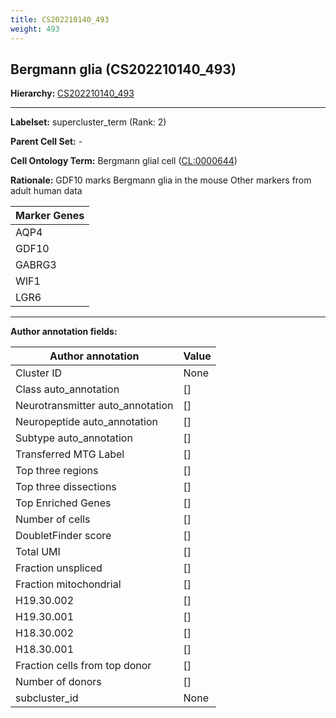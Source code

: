 ```yaml
---
title: CS202210140_493
weight: 493
---
```

## Bergmann glia (CS202210140_493)
<b>Hierarchy: </b>
[CS202210140_493](cell_sets/CS202210140_493.md)

---


**Labelset:** supercluster_term (Rank: 2)

**Parent Cell Set:** -



**Cell Ontology Term:**  Bergmann glial cell ([CL:0000644](https://www.ebi.ac.uk/ols/ontologies/cl/terms?obo_id=CL:0000644)) 

**Rationale:** GDF10 marks Bergmann glia in the mouse Other markers from adult human data

[MARKER GENES.]: #


| Marker Genes |
|--------------|
|AQP4|
|GDF10|
|GABRG3|
|WIF1|
|LGR6|

---

[TRANSFERRED ANNOTATIONS.]: #


[AUTHOR ANNOTATION FIELDS.]: #


**Author annotation fields:**

| Author annotation | Value |
|-------------------|-------|
|Cluster ID|None|
|Class auto_annotation|[]|
|Neurotransmitter auto_annotation|[]|
|Neuropeptide auto_annotation|[]|
|Subtype auto_annotation|[]|
|Transferred MTG Label|[]|
|Top three regions|[]|
|Top three dissections|[]|
|Top Enriched Genes|[]|
|Number of cells|[]|
|DoubletFinder score|[]|
|Total UMI|[]|
|Fraction unspliced|[]|
|Fraction mitochondrial|[]|
|H19.30.002|[]|
|H19.30.001|[]|
|H18.30.002|[]|
|H18.30.001|[]|
|Fraction cells from top donor|[]|
|Number of donors|[]|
|subcluster_id|None|
